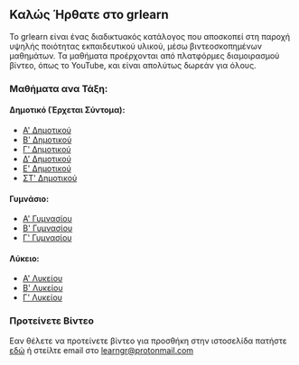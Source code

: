 ## Καλώς Ήρθατε στο grlearn

Το grlearn είναι ένας διαδικτυακός κατάλογος που αποσκοπεί στη παροχή υψηλής ποιότητας εκπαιδευτικού υλικού, μέσω βιντεοσκοπημένων μαθημάτων. Τα μαθήματα προέρχονται από πλατφόρμες διαμοιρασμού βίντεο, όπως το YouTube, και είναι απολύτως δωρεάν για όλους.

### Μαθήματα ανα Τάξη:

#### Δημοτικό (Έρχεται Σύντομα):
- [Α' Δημοτικού](https://eliakr.github.io/grlearn/dimotiko/a)
- [Β' Δημοτικού](https://eliakr.github.io/grlearn/dimotiko/b)
- [Γ' Δημοτικού](https://eliakr.github.io/grlearn/dimotiko/c)
- [Δ' Δημοτικού](https://eliakr.github.io/grlearn/dimotiko/d)
- [Ε' Δημοτικού](https://eliakr.github.io/grlearn/dimotiko/e)
- [ΣΤ' Δημοτικού](https://eliakr.github.io/grlearn/dimotiko/st)

#### Γυμνάσιο:
- [Α' Γυμνασίου](https://eliakr.github.io/grlearn/gymnasio/a)
- [Β' Γυμνασίου](https://eliakr.github.io/grlearn/gymnasio/b)
- [Γ' Γυμνασίου](https://eliakr.github.io/grlearn/gymnasio/c)

#### Λύκειο:
- [Α' Λυκείου](https://eliakr.github.io/grlearn/lykeio/a)
- [Β' Λυκείου](https://eliakr.github.io/grlearn/lykeio/b)
- [Γ' Λυκείου](https://eliakr.github.io/grlearn/lykeio/c)

### Προτείνετε Βίντεο

Εαν θέλετε να προτείνετε βίντεο για προσθήκη στην ιστοσελίδα πατήστε [εδώ](mailto:learngr@protonmail.com) ή στείλτε email στο learngr@protonmail.com
